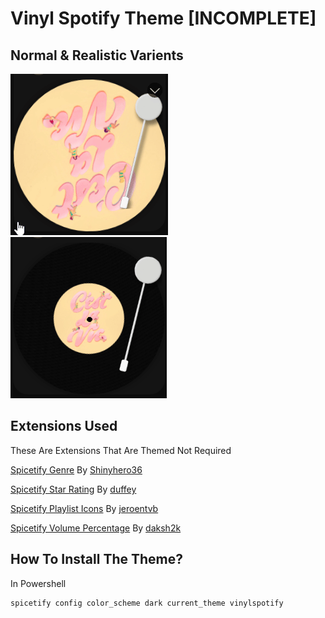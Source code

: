 # Vinyl Spotify Theme [INCOMPLETE]

## Normal & Realistic Varients

![picture](./assets/screenshots/example-normal.gif) ![picture](./assets/screenshots/example-realistic.gif)

## Extensions Used
These Are Extensions That Are Themed Not Required

[Spicetify Genre](https://github.com/Shinyhero36/Spicetify-Genre) By [Shinyhero36](https://github.com/Shinyhero36)

[Spicetify Star Rating](https://github.com/duffey/spotify-star-ratings) By [duffey](https://github.com/duffey)

[Spicetify Playlist Icons](https://github.com/jeroentvb/spicetify-playlist-icons) By [jeroentvb](https://github.com/jeroentvb)

[Spicetify Volume Percentage](https://github.com/daksh2k/Spicetify-stuff) By [daksh2k](https://github.com/daksh2k)

## How To Install The Theme?

In Powershell

```
spicetify config color_scheme dark current_theme vinylspotify
```
